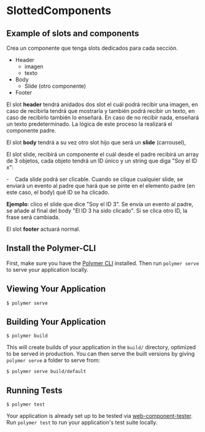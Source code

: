 # SlottedComponents

## Example of slots and components

Crea un componente que tenga slots dedicados para cada sección.

-   Header
    -   imagen
    -   texto
-   Body
    -   Slide (otro componente)
-   Footer

El slot **header** tendrá anidados dos slot el cuál podrá recibir una imagen, en caso de recibirla tendrá que mostrarla y también podrá recibir un texto, en caso de recibirlo también lo enseñará. En caso de no recibir nada, enseñará un texto predeterminado. La lógica de este proceso la realizará el componente padre.

El slot **body** tendrá a su vez otro slot hijo que será un **slide** (carrousel),

El slot slide, recibirá un componente el cuál desde el padre recibirá un array de 3 objetos, cada objeto tendrá un ID único y un string que diga "Soy el ID x":

-    Cada slide podrá ser clicable. Cuando se clique cualquier slide, se enviará un evento al padre que hará que se pinte en el elemento padre (en este caso, el body) qué ID se ha clicado.

**Ejemplo**: clico el slide que dice "Soy el ID 3". Se envía un evento al padre, se añade al final del body "El ID 3 ha sido clicado". Si se clica otro ID, la frase será cambiada.

El slot **footer** actuará normal.

## Install the Polymer-CLI

First, make sure you have the [Polymer CLI](https://www.npmjs.com/package/polymer-cli) installed. Then run `polymer serve` to serve your application locally.

## Viewing Your Application

```
$ polymer serve
```

## Building Your Application

```
$ polymer build
```

This will create builds of your application in the `build/` directory, optimized to be served in production. You can then serve the built versions by giving `polymer serve` a folder to serve from:

```
$ polymer serve build/default
```

## Running Tests

```
$ polymer test
```

Your application is already set up to be tested via [web-component-tester](https://github.com/Polymer/web-component-tester). Run `polymer test` to run your application's test suite locally.
